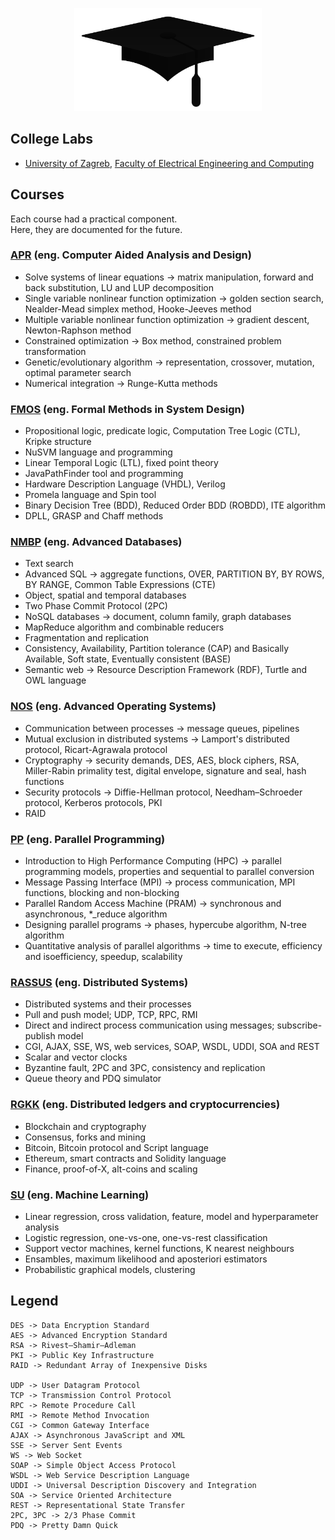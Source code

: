 <p align="center">
  <img width="300" src="images/cap.png" alt="College graduation cap"></a>
</p>

## College Labs

* [University of Zagreb](http://www.unizg.hr/homepage/), [Faculty of Electrical Engineering and Computing](https://www.fer.unizg.hr/en)  

## Courses

Each course had a practical component.  
Here, they are documented for the future.  

### [APR](http://www.fer.unizg.hr/en/course/apr) (eng. Computer Aided Analysis and Design)

* Solve systems of linear equations -> matrix manipulation, forward and back substitution, LU and LUP decomposition
* Single variable nonlinear function optimization -> golden section search, Nealder-Mead simplex method, Hooke-Jeeves method
* Multiple variable nonlinear function optimization -> gradient descent, Newton-Raphson method
* Constrained optimization -> Box method, constrained problem transformation
* Genetic/evolutionary algorithm -> representation, crossover, mutation, optimal parameter search
* Numerical integration -> Runge-Kutta methods

### [FMOS](http://www.fer.unizg.hr/en/course/fmisd) (eng. Formal Methods in System Design)

* Propositional logic, predicate logic, Computation Tree Logic (CTL), Kripke structure
* NuSVM language and programming
* Linear Temporal Logic (LTL), fixed point theory
* JavaPathFinder tool and programming
* Hardware Description Language (VHDL), Verilog
* Promela language and Spin tool
* Binary Decision Tree (BDD), Reduced Order BDD (ROBDD), ITE algorithm
* DPLL, GRASP and Chaff methods

### [NMBP](https://www.fer.unizg.hr/en/course/advdat) (eng. Advanced Databases)

* Text search  
* Advanced SQL -> aggregate functions, OVER, PARTITION BY, BY ROWS, BY RANGE, Common Table Expressions (CTE)  
* Object, spatial and temporal databases  
* Two Phase Commit Protocol (2PC)  
* NoSQL databases -> document, column family, graph databases  
* MapReduce algorithm and combinable reducers  
* Fragmentation and replication  
* Consistency, Availability, Partition tolerance (CAP) and Basically Available, Soft state, Eventually consistent (BASE)  
* Semantic web -> Resource Description Framework (RDF), Turtle and OWL language  

### [NOS](http://www.fer.unizg.hr/en/course/aos) (eng. Advanced Operating Systems)

* Communication between processes -> message queues, pipelines
* Mutual exclusion in distributed systems -> Lamport's distributed protocol, Ricart-Agrawala protocol
* Cryptography -> security demands, DES, AES, block ciphers, RSA, Miller-Rabin primality test, digital envelope, signature and seal, hash functions
* Security protocols -> Diffie-Hellman protocol, Needham–Schroeder protocol, Kerberos protocols, PKI
* RAID

### [PP](http://www.fer.unizg.hr/en/course/parpro) (eng. Parallel Programming)

* Introduction to High Performance Computing (HPC) -> parallel programming models, properties and sequential to parallel conversion
* Message Passing Interface (MPI) -> process communication, MPI functions, blocking and non-blocking
* Parallel Random Access Machine (PRAM) -> synchronous and asynchronous, *_reduce algorithm
* Designing parallel programs -> phases, hypercube algorithm, N-tree algorithm
* Quantitative analysis of parallel algorithms -> time to execute, efficiency and isoefficiency, speedup, scalability

### [RASSUS](https://www.fer.unizg.hr/en/course/dissys) (eng. Distributed Systems)

* Distributed systems and their processes
* Pull and push model; UDP, TCP, RPC, RMI
* Direct and indirect process communication using messages; subscribe-publish model  
* CGI, AJAX, SSE, WS, web services, SOAP, WSDL, UDDI, SOA and REST
* Scalar and vector clocks
* Byzantine fault, 2PC and 3PC, consistency and replication
* Queue theory and PDQ simulator

### [RGKK](https://www.fer.unizg.hr/en/course/rgkk) (eng. Distributed ledgers and cryptocurrencies)

* Blockchain and cryptography
* Consensus, forks and mining
* Bitcoin, Bitcoin protocol and Script language
* Ethereum, smart contracts and Solidity language
* Finance, proof-of-X, alt-coins and scaling

### [SU](http://www.fer.unizg.hr/en/course/su) (eng. Machine Learning)

* Linear regression, cross validation, feature, model and hyperparameter analysis
* Logistic regression, one-vs-one, one-vs-rest classification
* Support vector machines, kernel functions, K nearest neighbours
* Ensambles, maximum likelihood and aposteriori estimators
* Probabilistic graphical models, clustering

## Legend

```
DES -> Data Encryption Standard
AES -> Advanced Encryption Standard
RSA -> Rivest–Shamir–Adleman
PKI -> Public Key Infrastructure
RAID -> Redundant Array of Inexpensive Disks

UDP -> User Datagram Protocol
TCP -> Transmission Control Protocol
RPC -> Remote Procedure Call
RMI -> Remote Method Invocation
CGI -> Common Gateway Interface
AJAX -> Asynchronous JavaScript and XML
SSE -> Server Sent Events
WS -> Web Socket
SOAP -> Simple Object Access Protocol
WSDL -> Web Service Description Language
UDDI -> Universal Description Discovery and Integration
SOA -> Service Oriented Architecture
REST -> Representational State Transfer
2PC, 3PC -> 2/3 Phase Commit
PDQ -> Pretty Damn Quick
```
